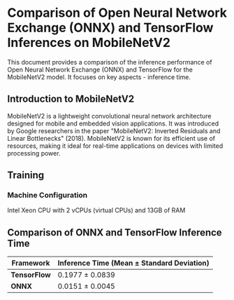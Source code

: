 # Comparison of Open Neural Network Exchange (ONNX) and TensorFlow Inferences on MobileNetV2

This document provides a comparison of the inference performance of Open Neural Network Exchange (ONNX) and TensorFlow for the MobileNetV2 model. It focuses on key aspects - inference time.

## Introduction to MobileNetV2

MobileNetV2 is a lightweight convolutional neural network architecture designed for mobile and embedded vision applications. It was introduced by Google researchers in the paper "MobileNetV2: Inverted Residuals and Linear Bottlenecks" (2018). MobileNetV2 is known for its efficient use of resources, making it ideal for real-time applications on devices with limited processing power.

## Training
### Machine Configuration
Intel Xeon CPU with 2 vCPUs (virtual CPUs) and 13GB of RAM
## Comparison of ONNX and TensorFlow Inference Time
| Framework  | Inference Time (Mean ± Standard Deviation) |
|------------|---------------------------------------------|
| **TensorFlow** | 0.1977 ± 0.0839                            |
| **ONNX**       | 0.0151 ± 0.0045                            |
